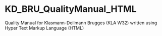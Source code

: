 # KD_BRU_QualityManual_HTML
Quality Manual for Klasmann-Deilmann Brugges (KLA W32) written using Hyper Text Markup Language (HTML)
